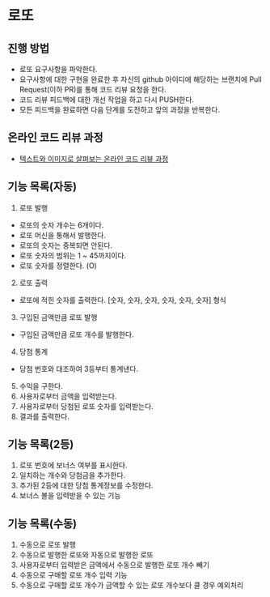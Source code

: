 # 로또
## 진행 방법
* 로또 요구사항을 파악한다.
* 요구사항에 대한 구현을 완료한 후 자신의 github 아이디에 해당하는 브랜치에 Pull Request(이하 PR)를 통해 코드 리뷰 요청을 한다.
* 코드 리뷰 피드백에 대한 개선 작업을 하고 다시 PUSH한다.
* 모든 피드백을 완료하면 다음 단계를 도전하고 앞의 과정을 반복한다.

## 온라인 코드 리뷰 과정
* [텍스트와 이미지로 살펴보는 온라인 코드 리뷰 과정](https://github.com/next-step/nextstep-docs/tree/master/codereview)

## 기능 목록(자동)
 1. 로또 발행
 - 로또의 숫자 개수는 6개이다.
 - 로또 머신을 통해서 발행한다.
 - 로또의 숫자는 중복되면 안된다.
 - 로또 숫자의 범위는 1 ~ 45까지이다.
 - 로또 숫자를 정렬한다. (O)
 
 2. 로또 출력
 - 로또에 적힌 숫자를 출력한다. [숫자, 숫자, 숫자, 숫자, 숫자, 숫자] 형식

 3. 구입된 금액만큼 로또 발행
 - 구입된 금액만큼 로또 개수를 발행한다.

 4. 당첨 통계
 - 당첨 번호와 대조하여 3등부터 통계낸다.

 5. 수익을 구한다.
 6. 사용자로부터 금액을 입력받는다.
 7. 사용자로부터 당첨된 로또 숫자를 입력받는다.
 8. 결과를 출력한다. 

## 기능 목록(2등)
 1. 로또 번호에 보너스 여부를 표시한다.
 2. 일치하는 개수와 당첨금을 추가한다.
 3. 추가된 2등에 대한 당첨 통계정보를 수정한다.
 4. 보너스 볼을 입력받을 수 있는 기능 

## 기능 목록(수동)
 1. 수동으로 로또 발행
 2. 수동으로 발행한 로또와 자동으로 발행한 로또 
 3. 사용자로부터 입력받은 금액에서 수동으로 발행한 로또 개수 빼기
 4. 수동으로 구매할 로또 개수 입력 기능
 5. 수동으로 구매할 로또 개수가 금액할 수 있는 로또 개수보다 클 경우 예외처리
 

